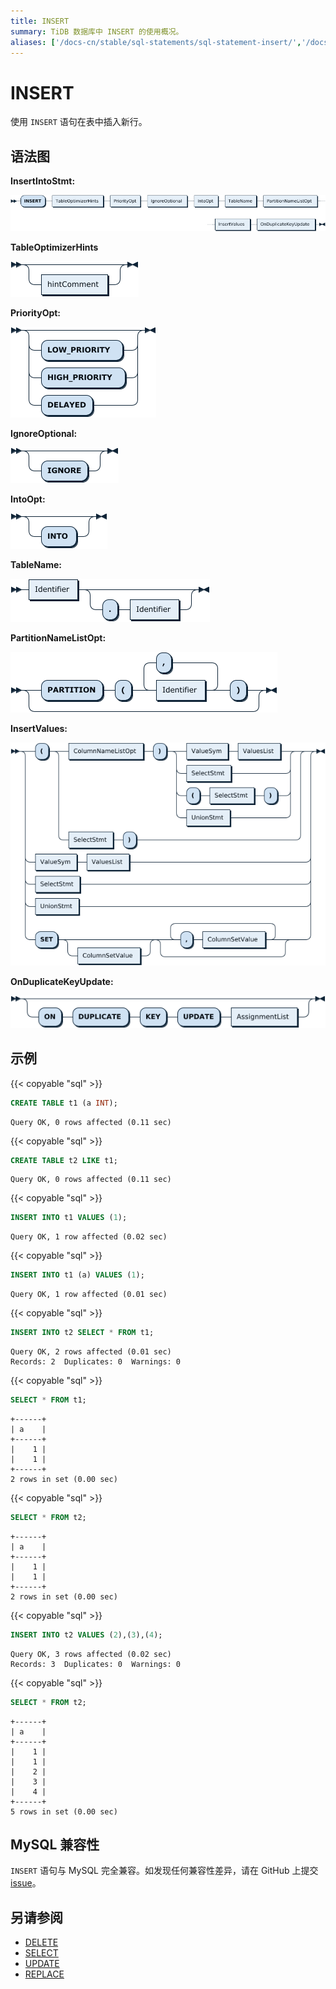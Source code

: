 ```yaml
---
title: INSERT
summary: TiDB 数据库中 INSERT 的使用概况。
aliases: ['/docs-cn/stable/sql-statements/sql-statement-insert/','/docs-cn/v4.0/sql-statements/sql-statement-insert/','/docs-cn/stable/reference/sql/statements/insert/']
---
```


# INSERT

使用 `INSERT` 语句在表中插入新行。

## 语法图

**InsertIntoStmt:**

![InsertIntoStmt](/media/sqlgram/InsertIntoStmt.png)

**TableOptimizerHints**

![TableOptimizerHints](/media/sqlgram/TableOptimizerHints.png)

**PriorityOpt:**

![PriorityOpt](/media/sqlgram/PriorityOpt.png)

**IgnoreOptional:**

![IgnoreOptional](/media/sqlgram/IgnoreOptional.png)

**IntoOpt:**

![IntoOpt](/media/sqlgram/IntoOpt.png)

**TableName:**

![TableName](/media/sqlgram/TableName.png)

**PartitionNameListOpt:**

![PartitionNameListOpt](/media/sqlgram/PartitionNameListOpt.png)

**InsertValues:**

![InsertValues](/media/sqlgram/InsertValues.png)

**OnDuplicateKeyUpdate:**

![OnDuplicateKeyUpdate](/media/sqlgram/OnDuplicateKeyUpdate.png)

## 示例

{{< copyable "sql" >}}

```sql
CREATE TABLE t1 (a INT);
```

```
Query OK, 0 rows affected (0.11 sec)
```

{{< copyable "sql" >}}

```sql
CREATE TABLE t2 LIKE t1;
```

```
Query OK, 0 rows affected (0.11 sec)
```

{{< copyable "sql" >}}

```sql
INSERT INTO t1 VALUES (1);
```

```
Query OK, 1 row affected (0.02 sec)
```

{{< copyable "sql" >}}

```sql
INSERT INTO t1 (a) VALUES (1);
```

```
Query OK, 1 row affected (0.01 sec)
```

{{< copyable "sql" >}}

```sql
INSERT INTO t2 SELECT * FROM t1;
```

```
Query OK, 2 rows affected (0.01 sec)
Records: 2  Duplicates: 0  Warnings: 0
```

{{< copyable "sql" >}}

```sql
SELECT * FROM t1;
```

```
+------+
| a    |
+------+
|    1 |
|    1 |
+------+
2 rows in set (0.00 sec)
```

{{< copyable "sql" >}}

```sql
SELECT * FROM t2;
```

```
+------+
| a    |
+------+
|    1 |
|    1 |
+------+
2 rows in set (0.00 sec)
```

{{< copyable "sql" >}}

```sql
INSERT INTO t2 VALUES (2),(3),(4);
```

```
Query OK, 3 rows affected (0.02 sec)
Records: 3  Duplicates: 0  Warnings: 0
```

{{< copyable "sql" >}}

```sql
SELECT * FROM t2;
```

```
+------+
| a    |
+------+
|    1 |
|    1 |
|    2 |
|    3 |
|    4 |
+------+
5 rows in set (0.00 sec)
```

## MySQL 兼容性

`INSERT` 语句与 MySQL 完全兼容。如发现任何兼容性差异，请在 GitHub 上提交 [issue](https://github.com/pingcap/tidb/issues/new/choose)。

## 另请参阅

* [DELETE](/sql-statements/sql-statement-delete.md)
* [SELECT](/sql-statements/sql-statement-select.md)
* [UPDATE](/sql-statements/sql-statement-update.md)
* [REPLACE](/sql-statements/sql-statement-replace.md)
